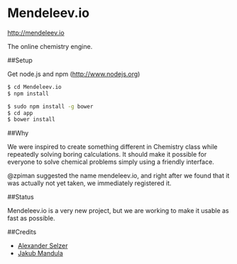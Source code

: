 Mendeleev.io
============
http://mendeleev.io

The online chemistry engine.

##Setup

Get node.js and npm (http://www.nodejs.org)

```bash
$ cd Mendeleev.io
$ npm install

$ sudo npm install -g bower
$ cd app
$ bower install
```

##Why

We were inspired to create something different in Chemistry class while repeatedly solving boring calculations.
It should make it possible for everyone to solve chemical problems simply using a friendly interface.

@zpiman suggested the name mendeleev.io, and right after we found that it was actually not yet taken,
we immediately registered it.

##Status

Mendeleev.io is a very new project, but we are working to make it usable as fast as possible.

##Credits


* [Alexander Selzer](https://github.com/AlexanderSelzer)
* [Jakub Mandula](https://github.com/zpiman)
